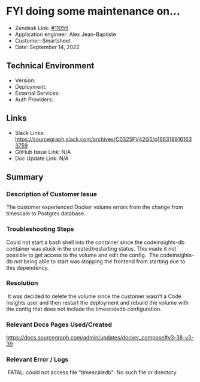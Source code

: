 ​
# FYI doing some maintenance on... <!-- Ticket Title  Hint: include keywords to make it searchable -->

- Zendesk Link: [#11059](https://sourcegraph.zendesk.com/agent/tickets/11059)
- Application engineer: Alex Jean-Baptiste
- Customer: Smartsheet <!-- Redact if this contains personally identifying information -->
- Date: September 14, 2022

<!-- Data populated from integration, speak to Ben Gordon or Michael Bali if not working -->
<!-- During Internal team trial, fill missing data manually (we are waiting for all data to sync) -->

## Technical Environment
- Version: ​
- Deployment:
- External Services:
- Auth Providers:


## Links
<!-- Data for application engineer manual entry -->
- Slack Links: https://sourcegraph.slack.com/archives/C0325FV42G5/p1663189161633759
- GitHub Issue Link: N/A
- Doc Update Link: N/A

## Summary
### Description of Customer Issue
The customer experienced Docker volume errors from the change from timescale to Postgres database.
​
### Troubleshooting Steps
Could not start a bash shell into the container since the codeinsights-db container was stuck in the created/restarting status.
​
This made it not possible to get access to the volume and edit the config.
​
​The codeinsights-db not being able to start was stopping the frontend from starting due to this dependency.
​

### Resolution
​
It was decided to delete the volume since the customer wasn’t a Code Insights user and then restart the deployment and rebuild the volume with the config that does not include the timescaledb configuration.
​
### Relevant Docs Pages Used/Created
​https://docs.sourcegraph.com/admin/updates/docker_compose#v3-38-v3-39

### Relevant Error / Logs
<!-- Please redact keys, tokens, and personal identifying information -->
​
FATAL:  could not access file "timescaledb": No such file or directory

<!-- Once complete, upload a copy to https://github.com/sourcegraph/support-tools-internal/tree/main/resolved-tickets as a .md file -->
<!-- Name the file 11059.md -->
